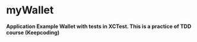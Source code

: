 # myWallet

**Application Example Wallet with tests in XCTest. This is a practice of TDD course (Keepcoding)**
